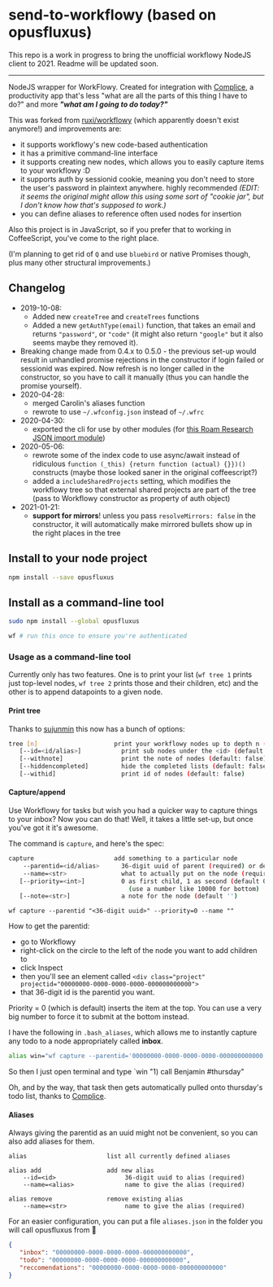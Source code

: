 # send-to-workflowy (based on opusfluxus)

This repo is a work in progress to bring the unofficial workflowy NodeJS client to 2021. Readme will be updated soon.

----

NodeJS wrapper for WorkFlowy. Created for integration with [Complice](https://complice.co), a productivity app that's less "what are all the parts of this thing I have to do?" and more ***"what am I going to do today?"***

This was forked from [ruxi/workflowy](https://github.com/ruxi/workflowy) (which apparently doesn't exist anymore!) and improvements are:

- it supports workflowy's new code-based authentication
- it has a primitive command-line interface
- it supports creating new nodes, which allows you to easily capture items to your workflowy :D
- it supports auth by sessionid cookie, meaning you don't need to store the user's password in plaintext anywhere. highly recommended *(EDIT: it seems the original might allow this using some sort of "cookie jar", but I don't know how that's supposed to work.)*
- you can define aliases to reference often used nodes for insertion

Also this project is in JavaScript, so if you prefer that to working in CoffeeScript, you've come to the right place.

(I'm planning to get rid of `Q` and use `bluebird` or native Promises though, plus many other structural improvements.)

## Changelog

- 2019-10-08:
  - Added new `createTree` and `createTrees` functions
  - Added a new `getAuthType(email)` function, that takes an email and returns `"password"`, or `"code"` (it might also return `"google"` but it also seems maybe they removed it).
- Breaking change made from 0.4.x to 0.5.0 - the previous set-up would result in unhandled promise rejections in the constructor if login failed or sessionid was expired. Now refresh is no longer called in the constructor, so you have to call it manually (thus you can handle the promise yourself).
- 2020-04-28:
  - merged Carolin's aliases function
  - rewrote to use `~/.wfconfig.json` instead of `~/.wfrc`
- 2020-04-30:
  - exported the cli for use by other modules (for [this Roam Research JSON import module](https://github.com/malcolmocean/wf2roam))
- 2020-05-06:
  - rewrote some of the index code to use async/await instead of ridiculous `function (_this) {return function (actual) {}})()` constructs (maybe those looked saner in the original coffeescript?)
  - added a `includeSharedProjects` setting, which modifies the workflowy tree so that external shared projects are part of the tree (pass to Workflowy constructor as property of auth object)
- 2021-01-21:
  - **support for mirrors**! unless you pass `resolveMirrors: false` in the constructor, it will automatically make mirrored bullets show up in the right places in the tree

## Install to your node project

```bash
npm install --save opusfluxus
```

## Install as a command-line tool

```bash
sudo npm install --global opusfluxus

wf # run this once to ensure you're authenticated
```

### Usage as a command-line tool

Currently only has two features. One is to print your list (`wf tree 1` prints just top-level nodes, `wf tree 2` prints those and their children, etc) and the other is to append datapoints to a given node.

#### Print tree

Thanks to [sujunmin](https://github.com/sujunmin) this now has a bunch of options:

```bash
tree [n]                     print your workflowy nodes up to depth n (default: 2)
   [--id=<id/alias>]           print sub nodes under the <id> (default: whole tree)
   [--withnote]                print the note of nodes (default: false)
   [--hiddencompleted]         hide the completed lists (default: false)
   [--withid]                  print id of nodes (default: false)
```

#### Capture/append

Use Workflowy for tasks but wish you had a quicker way to capture things to your inbox? Now you can do that! Well, it takes a little set-up, but once you've got it it's awesome.

The command is `capture`, and here's the spec:

```bash
capture                      add something to a particular node
    --parentid=<id/alias>      36-digit uuid of parent (required) or defined alias
    --name=<str>               what to actually put on the node (required)
   [--priority=<int>]          0 as first child, 1 as second (default 0 (top))
                                 (use a number like 10000 for bottom)
   [--note=<str>]              a note for the node (default '')
```

`wf capture --parentid "<36-digit uuid>" --priority=0 --name ""`

How to get the parentid:

- go to Workflowy
- right-click on the circle to the left of the node you want to add children to
- click Inspect
- then you'll see an element called `<div class="project" projectid="00000000-0000-0000-0000-000000000000">`
- that 36-digit id is the parentid you want.

Priority = 0 (which is default) inserts the item at the top. You can use a very big number to force it to submit at the bottom instead.

I have the following in `.bash_aliases`, which allows me to instantly capture any todo to a node appropriately called **inbox**.

```bash
alias win="wf capture --parentid='00000000-0000-0000-0000-000000000000' --name"
```

So then I just open terminal and type `win "1) call Benjamin #thursday"

Oh, and by the way, that task then gets automatically pulled onto thursday's todo list, thanks to [Complice](https://complice.co/and/workflowy).

#### Aliases

Always giving the parentid as an uuid might not be convenient, so you can also add aliases for them.

``` console
alias                      list all currently defined aliases

alias add                  add new alias
    --id=<id>                   36-digit uuid to alias (required)
    --name=<alias>              name to give the alias (required)

alias remove               remove existing alias
    --name=<str>                name to give the alias (required)
```

For an easier configuration, you can put a file `aliases.json` in the folder you will call opusfluxus from 🙂

``` json
{
   "inbox": "00000000-0000-0000-0000-000000000000",
   "todo": "00000000-0000-0000-0000-000000000000",
   "reccomendations": "00000000-0000-0000-0000-000000000000"
}
```
